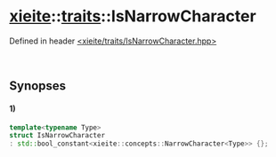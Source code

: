 # [xieite](../xieite.md)\:\:[traits](../traits.md)\:\:IsNarrowCharacter
Defined in header [<xieite/traits/IsNarrowCharacter.hpp>](../../include/xieite/traits/IsNarrowCharacter.hpp)

&nbsp;

## Synopses
#### 1)
```cpp
template<typename Type>
struct IsNarrowCharacter
: std::bool_constant<xieite::concepts::NarrowCharacter<Type>> {};
```
